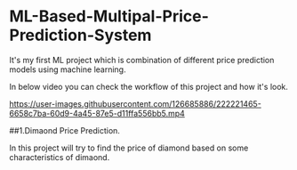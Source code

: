 # ML-Based-Multipal-Price-Prediction-System
It's my first ML project which is combination of different price prediction models using machine learning.

In below video you can check the workflow of this project and how it's look.

https://user-images.githubusercontent.com/126685886/222221465-6658c7ba-60d9-4a45-87e5-d11ffa556bb5.mp4

##1.Dimaond Price Prediction.

In this project will try to find the price of diamond based on some characteristics of dimaond.





